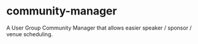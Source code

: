 # community-manager
A User Group Community Manager that allows easier speaker / sponsor / venue scheduling.
